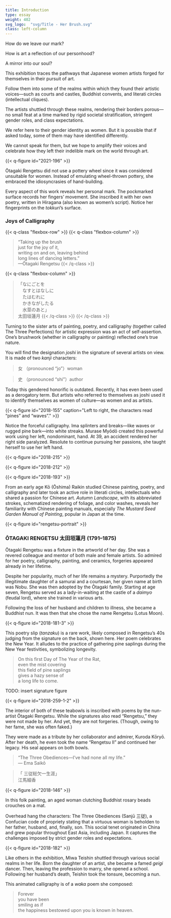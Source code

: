 ```yaml
---
title: Introduction
type: essay
weight: 402
svg_logo:  "svg/Title - Her Brush.svg"
class: left-column
---
```


How do we leave our mark?

How is art a reflection of our personhood?

A mirror into our soul?

This exhibition traces the pathways that Japanese women artists forged for themselves in their pursuit of art.

Follow them into some of the realms within which they found their artistic voices—such as courts and castles, Buddhist convents, and literati circles (intellectual cliques).

The artists shuttled through these realms, rendering their borders porous—no small feat at a time marked by rigid societal stratification, stringent gender roles, and class expectations.

We refer here to their gender identity as women. But it is possible that if asked today, some of them may have identified differently.

We cannot speak for them, but we hope to amplify their voices and celebrate how they left their indelible mark on the world through art.

{{< q-figure id="2021-196" >}}

Ōtagaki Rengetsu did not use a pottery wheel since it was considered unsuitable for women. Instead of emulating wheel-thrown pottery, she embraced the idiosyncrasies of hand-building.

Every aspect of this work reveals her personal mark. The pockmarked surface records her fingers’ movement. She inscribed it with her own poetry, written in Hiragana (also known as women’s script). Notice her fingerprints on the *tokkuri*’s surface.

### Joys of Calligraphy

{{< q-class "flexbox-row" >}}
{{< q-class "flexbox-column" >}}
>“Taking up the brush\
>just for the joy of it,\
>writing on and on, leaving behind\
>long lines of dancing letters.”\
>—Ōtagaki Rengetsu
{{< /q-class >}}

{{< q-class "flexbox-column" >}}
><span lang="ja">「なにごとを\
>&#12288;なすとはなしに\
>&#12288;たはむれに\
>&#12288;かきながしたる\
>&#12288;水莖のあと」\
>太田垣蓮月</span>
{{< /q-class >}}
{{< /q-class >}}


Turning to the sister arts of painting, poetry, and calligraphy (together called The Three Perfections) for artistic expression was an act of self-assertion. One’s brushwork (whether in calligraphy or painting) reflected one’s true nature.

You will find the designation *joshi* in the signature of several artists on view. It is made of two *kanji* characters:

><span lang="ja">女</span> （pronounced “jo”）woman

><span lang="ja">史</span> （pronounced “shi”）author

Today this gendered honorific is outdated. Recently, it has even been used as a derogatory term. But artists who referred to themselves as joshi used it to identify themselves as women of culture—as women and as artists.

{{< q-figure id="2018-155" caption="Left to right, the characters read “pines” and “waves”." >}}

Notice the forceful calligraphy. Ima splinters and breaks—like waves or rugged pine bark—into white streaks. Murase Myōdō created this powerful work using her left, nondominant, hand. At 39, an accident rendered her right side paralyzed. Resolute to continue pursuing her passions, she taught herself to use her left hand.

{{< q-figure id="2018-215" >}}

{{< q-figure id="2018-212" >}}

{{< q-figure id="2018-193" >}}

From an early age Kō (Ōshima) Raikin studied Chinese painting, poetry, and calligraphy and later took an active role in literati circles, intellectuals who shared a passion for Chinese art. *Autumn Landscape*, with its abbreviated strokes, schematized rendering of foliage, and color washes, reveals her familiarity with Chinese painting manuals, especially *The* *Mustard Seed Garden Manual of Painting*, popular in Japan at the time.

{{< q-figure id="rengetsu-portrait" >}}

### ŌTAGAKI RENGETSU <span lang="ja">太田垣蓮月</span> (1791–1875)

Ōtagaki Rengetsu was a fixture in the artworld of her day. She was a revered colleague and mentor of both male and female artists. So admired for her poetry, calligraphy, painting, and ceramics, forgeries appeared already in her lifetime.

Despite her popularity, much of her life remains a mystery. Purportedly the illegitimate daughter of a samurai and a courtesan, her given name at birth was Nobu. She was then adopted by the Ōtagaki family. Starting at age seven, Rengetsu served as a lady-in-waiting at the castle of a *daimyo* (feudal lord), where she trained in various arts.

Following the loss of her husband and children to illness, she became a Buddhist nun. It was then that she chose the name Rengetsu (Lotus Moon).

{{< q-figure id="2018-181-3" >}}

This poetry slip (*tanzaku*) is a rare work, likely composed in Rengetsu’s 40s judging from the signature on the back, shown here. Her poem celebrates the New Year. It alludes to the practice of gathering pine saplings during the New Year festivities, symbolizing longevity.

>On this first Day of The Year of the Rat,<br />
>even the mist covering<br />
>this field of pine saplings<br />
>gives a hazy sense of<br />
>a long life to come.<br />

TODO: insert signature figure

{{< q-figure id="2018-259-1-2" >}}

The interior of both of these teabowls is inscribed with poems by the nun-artist Ōtagaki Rengetsu. While the signatures also read “Rengetsu,” they were not made by her. And yet, they are not forgeries. (Though, owing to her fame, she was often faked.)

They were made as a tribute by her collaborator and admirer, Kuroda Kōryō. After her death, he even took the name “Rengetsu II” and continued her legacy. His seal appears on both bowls.

>“The Three Obediences—I’ve had none all my life.”<br />
>— Ema Saikō

><span lang="ja">「 三従総欠一生涯」<br />
>江馬細香</span>

{{< q-figure id="2018-146" >}}

In this folk painting, an aged woman clutching Buddhist rosary beads crouches on a mat.

Overhead hang the characters: The Three Obediences (Sanjū <span lang="ja">三従</span>), a Confucian code of propriety stating that a virtuous woman is beholden to her father, husband, and, finally, son. This social tenet originated in China and grew popular throughout East Asia, including Japan. It captures the challenges imposed by strict gender roles and expectations.

{{< q-figure id="2018-182" >}}

Like others in the exhibition, Miwa Teishin shuttled through various social realms in her life. Born the daughter of an artist, she became a famed *geigi* dancer. Then, leaving the profession to marry, she opened a school. Following her husband’s death, Teishin took the tonsure, becoming a nun.

This animated calligraphy is of a *waka* poem she composed:

>Forever<br />
>you have been<br />
>smiling as if<br />
>the happiness bestowed upon you is known in heaven.<br />

